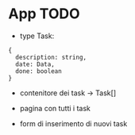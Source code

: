 # App TODO

- type Task: 
```javascipt
{
  description: string,
  date: Data,
  done: boolean
}
```
- contenitore dei task -> Task[]
  
- pagina con tutti i task
- form di inserimento di nuovi task
